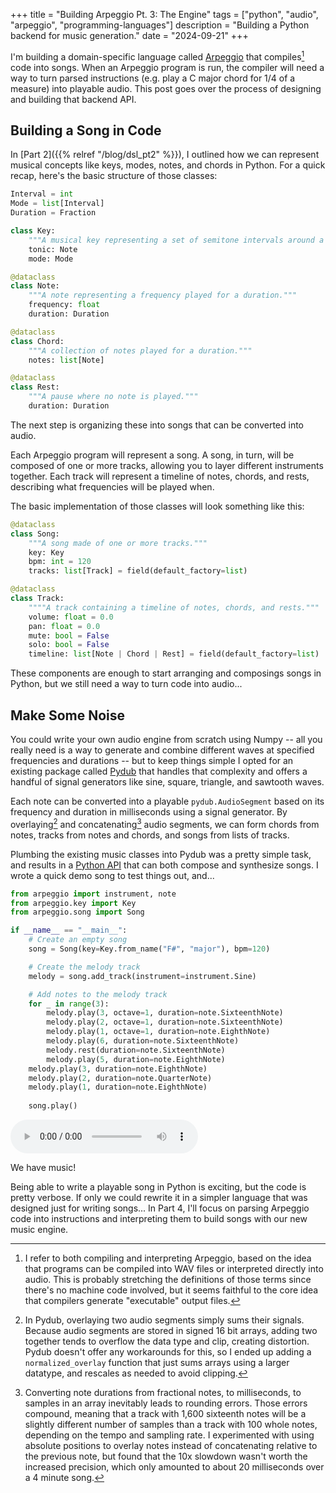+++
title = "Building Arpeggio Pt. 3: The Engine"
tags = ["python", "audio", "arpeggio", "programming-languages"]
description = "Building a Python backend for music generation."
date = "2024-09-21"
+++

I'm building a domain-specific language called [Arpeggio](/tag/arpeggio) that compiles[^compiled] code into songs. When an Arpeggio program is run, the compiler will need a way to turn parsed instructions (e.g. play a C major chord for 1/4 of a measure) into playable audio. This post goes over the process of designing and building that backend API.

## Building a Song in Code

In [Part 2]({{% relref "/blog/dsl_pt2" %}}), I outlined how we can represent musical concepts like keys, modes, notes, and chords in Python. For a quick recap, here's the basic structure of those classes:

```python
Interval = int
Mode = list[Interval]
Duration = Fraction

class Key:
    """A musical key representing a set of semitone intervals around a tonic."""
    tonic: Note
    mode: Mode

@dataclass
class Note:
    """A note representing a frequency played for a duration."""
    frequency: float
    duration: Duration

@dataclass
class Chord:
    """A collection of notes played for a duration."""
    notes: list[Note]

@dataclass
class Rest:
    """A pause where no note is played."""
    duration: Duration
```

The next step is organizing these into songs that can be converted into audio.

Each Arpeggio program will represent a song. A song, in turn, will be composed of one or more tracks, allowing you to layer different instruments together. Each track will represent a timeline of notes, chords, and rests, describing what frequencies will be played when.

The basic implementation of those classes will look something like this:

```python
@dataclass
class Song:
    """A song made of one or more tracks."""
    key: Key
    bpm: int = 120
    tracks: list[Track] = field(default_factory=list)

@dataclass
class Track:
    """"A track containing a timeline of notes, chords, and rests."""
    volume: float = 0.0
    pan: float = 0.0
    mute: bool = False
    solo: bool = False
    timeline: list[Note | Chord | Rest] = field(default_factory=list)
```

These components are enough to start arranging and composings songs in Python, but we still need a way to turn code into audio...

## Make Some Noise

You could write your own audio engine from scratch using Numpy -- all you really need is a way to generate and combine different waves at specified frequencies and durations -- but to keep things simple I opted for an existing package called [Pydub](https://github.com/jiaaro/pydub) that handles that complexity and offers a handful of signal generators like sine, square, triangle, and sawtooth waves. 

Each note can be converted into a playable `pydub.AudioSegment` based on its frequency and duration in milliseconds using a signal generator. By overlaying[^overlaying] and concatenating[^concatenating] audio segments, we can form chords from notes, tracks from notes and chords, and songs from lists of tracks.

Plumbing the existing music classes into Pydub was a pretty simple task, and results in a [Python API](https://github.com/aazuspan/arpeggio/tree/main/src/arpeggio/engine) that can both compose and synthesize songs. I wrote a quick demo song to test things out, and...

```python
from arpeggio import instrument, note
from arpeggio.key import Key
from arpeggio.song import Song

if __name__ == "__main__":
    # Create an empty song
    song = Song(key=Key.from_name("F#", "major"), bpm=120)

    # Create the melody track
    melody = song.add_track(instrument=instrument.Sine)

    # Add notes to the melody track
    for _ in range(3):
        melody.play(3, octave=1, duration=note.SixteenthNote)
        melody.play(2, octave=1, duration=note.SixteenthNote)
        melody.play(1, octave=1, duration=note.EighthNote)
        melody.play(6, duration=note.SixteenthNote)
        melody.rest(duration=note.SixteenthNote)
        melody.play(5, duration=note.EighthNote)
    melody.play(3, duration=note.EighthNote)
    melody.play(2, duration=note.QuarterNote)
    melody.play(1, duration=note.EighthNote)
    
    song.play()
```

<audio controls> 
    <source src="/audio/posts/dsl_pt3/knuckle_song.wav" type="audio/wav">
    Your browser does not support the audio element.
</audio>

We have music! 

Being able to write a playable song in Python is exciting, but the code is pretty verbose. If only we could rewrite it in a simpler language that was designed just for writing songs... In Part 4, I'll focus on parsing Arpeggio code into instructions and interpreting them to build songs with our new music engine.

[^compiled]: I refer to both compiling and interpreting Arpeggio, based on the idea that programs can be compiled into WAV files or interpreted directly into audio. This is probably stretching the definitions of those terms since there's no machine code involved, but it seems faithful to the core idea that compilers generate "executable" output files.
[^overlaying]: In Pydub, overlaying two audio segments simply sums their signals. Because audio segments are stored in signed 16 bit arrays, adding two together tends to overflow the data type and clip, creating distortion. Pydub doesn't offer any workarounds for this, so I ended up adding a `normalized_overlay` function that just sums arrays using a larger datatype, and rescales as needed to avoid clipping.
[^concatenating]: Converting note durations from fractional notes, to milliseconds, to samples in an array inevitably leads to rounding errors. Those errors compound, meaning that a track with 1,600 sixteenth notes will be a slightly different number of samples than a track with 100 whole notes, depending on the tempo and sampling rate. I experimented with using absolute positions to overlay notes instead of concatenating relative to the previous note, but found that the 10x slowdown wasn't worth the increased precision, which only amounted to about 20 milliseconds over a 4 minute song.
